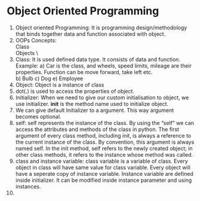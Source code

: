# Object Oriented Programming

1. Object oriented Programming: It is programming design/methodology that binds together data and function associated 
 with object.
2. OOPs Concepts: \
    Class \
    Objects \
3. Class: It is used defined data type. It consists of data and function. 
   Example: a) Car is the class, and wheels, speed limits, mileage are their properties. Function can be move forward, take 
   left etc. \
   b) Bulb  c) Dog  e) Employee
4. Object: Object is a instance of class 
5. dot(.) is used to access the properties of object.
5. Initializer: When we need to give our custom initialisation to object, we use initializer. __init__ is the method name 
   used to initialize object. 
6. We can give default Initializer to a argument. This way argument becomes optional. 
7. self: self represents the instance of the class. By using the “self”  we can access the attributes and 
    methods of the class in python. The first argument of every class method, including init, is always 
    a reference to the current instance of the class.  By convention, this argument is always named self. 
    In the init method, self refers to the newly created object; in other class methods, 
    it refers to the instance whose method was called.
8. class and instance variable: class variable is a variable of class. Every object in class will have same value for class 
   variable. Every object will have a seperate copy of instance variable. Instance variable are defined inside initializer. 
   It can be modified  inside instance parameter and using instances. 
9. 
   

